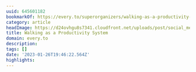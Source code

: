 ```yaml
---
uuid: 645601182
bookmarkOf: https://every.to/superorganizers/walking-as-a-productivity-system
category: article
headImage: https://d24ovhgu8s7341.cloudfront.net/uploads/post/social_media_image/1784/social-2.png
title: Walking as a Productivity System
domain: every.to
description: 
tags: []
date: '2023-01-26T19:46:22.564Z'
highlights: 
---
```





